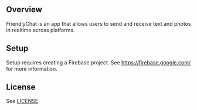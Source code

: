 
## Overview

FriendlyChat is an app that allows users to send and receive text and photos in realtime across platforms.

## Setup

Setup requires creating a Firebase project. See https://firebase.google.com/ for more information.

## License
See [LICENSE](LICENSE)
